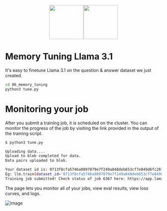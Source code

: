 <div align="center">
<img src="https://avatars.githubusercontent.com/u/130713213?s=200&v=4" width="110"><img src="https://huggingface.co/lamini/instruct-peft-tuned-12b/resolve/main/Lamini_logo.png?max-height=110" height="110">
</div>

# Memory Tuning Llama 3.1

It's easy to finetune Llama 3.1 on the question & answer dataset we just created.

```bash
cd 06_memory_tuning
python3 tune.py
```

# Monitoring your job

After you submit a training job, it is scheduled on the cluster. You can monitor the progress of the job by visiting the link provided in the output of the training script.

```bash
$ python3 tune.py

Uploading data....
Upload to blob completed for data.
Data pairs uploaded to blob.

Your dataset id is: 0713f8cfa5746a0897079e7f249a048deb653cf7e849d6fc26f3d2dacc5722d0 . Consider using this in the future to train using the same data.
Eg: llm.train(dataset_id='0713f8cfa5746a0897079e7f249a048deb653cf7e849d6fc26f3d2dacc5722d0')
Training job submitted! Check status of job 6367 here: https://app.lamini.ai/train/6367
```

The page lets you monitor all of your jobs, view eval results, view loss curves, and logs.

![image](https://github.com/lamini-ai/lamini-earnings-sdk/assets/3401278/f7db9547-88d1-4983-8217-f21c3a3f3da0)
